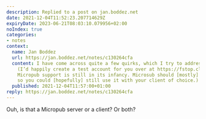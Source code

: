 ```yaml
---
description: Replied to a post on jan.boddez.net
date: 2021-12-04T11:52:23.207714629Z
expiryDate: 2023-06-21T08:03:10.079956+02:00
noIndex: true
categories:
- notes
context:
  name: Jan Boddez
  url: https://jan.boddez.net/notes/c130264cfa
  content: I have come across quite a few quirks, which I try to address in my “fork.”
    (I’d happily create a test account for you over at https://fstop.cloud. That said,
    Micropub support is still in its infancy. Microsub should [mostly] work, though,
    so you could [hopefully] still use it with your client of choice.)
  published: 2021-12-04T11:57:00+01:00
reply: https://jan.boddez.net/notes/c130264cfa
---
```


Ouh, is that a Micropub server or a client? Or both?
